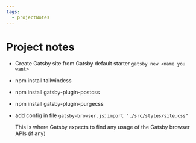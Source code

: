 ```yaml
---
tags:
  - projectNotes
---
```


# Project notes

 - Create Gatsby site from Gatsby default starter
 `gatsby new <name you want>`
- npm install tailwindcss
- npm install gatsby-plugin-postcss
- npm install gatsby-plugin-purgecss
- add config in file `gatsby-browser.js`: 
`import "./src/styles/site.css"`

  This is where Gatsby expects to find any usage of the Gatsby browser APIs (if any)

